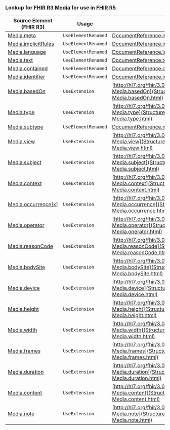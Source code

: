 ### Lookup for [FHIR R3](https://hl7.org/fhir/STU3/) [Media](https://hl7.org/fhir/STU3/Media.html) for use in [FHIR R5](https://hl7.org/fhir/R5/)

| Source Element (FHIR R3) | Usage | Target |
| -------------- | ----- | ------ |
| [Media.meta](https://hl7.org/fhir/STU3/Media.html#resource) | `UseElementRenamed` | [DocumentReference.meta](https://hl7.org/fhir/R5/DocumentReference.html#resource) |
| [Media.implicitRules](https://hl7.org/fhir/STU3/Media.html#resource) | `UseElementRenamed` | [DocumentReference.implicitRules](https://hl7.org/fhir/R5/DocumentReference.html#resource) |
| [Media.language](https://hl7.org/fhir/STU3/Media.html#resource) | `UseElementRenamed` | [DocumentReference.language](https://hl7.org/fhir/R5/DocumentReference.html#resource) |
| [Media.text](https://hl7.org/fhir/STU3/Media.html#resource) | `UseElementRenamed` | [DocumentReference.text](https://hl7.org/fhir/R5/DocumentReference.html#resource) |
| [Media.contained](https://hl7.org/fhir/STU3/Media.html#resource) | `UseElementRenamed` | [DocumentReference.contained](https://hl7.org/fhir/R5/DocumentReference.html#resource) |
| [Media.identifier](https://hl7.org/fhir/STU3/Media.html#resource) | `UseElementRenamed` | [DocumentReference.identifier](https://hl7.org/fhir/R5/DocumentReference.html#resource) |
| [Media.basedOn](https://hl7.org/fhir/STU3/Media.html#resource) | `UseExtension` | [http://hl7.org/fhir/3.0/StructureDefinition/extension-Media.basedOn](StructureDefinition-ext-R3-Media.basedOn.html) |
| [Media.type](https://hl7.org/fhir/STU3/Media.html#resource) | `UseExtension` | [http://hl7.org/fhir/3.0/StructureDefinition/extension-Media.type](StructureDefinition-ext-R3-Media.type.html) |
| [Media.subtype](https://hl7.org/fhir/STU3/Media.html#resource) | `UseElementRenamed` | [DocumentReference.modality](https://hl7.org/fhir/R5/DocumentReference.html#resource) |
| [Media.view](https://hl7.org/fhir/STU3/Media.html#resource) | `UseExtension` | [http://hl7.org/fhir/3.0/StructureDefinition/extension-Media.view](StructureDefinition-ext-R3-Media.view.html) |
| [Media.subject](https://hl7.org/fhir/STU3/Media.html#resource) | `UseExtension` | [http://hl7.org/fhir/3.0/StructureDefinition/extension-Media.subject](StructureDefinition-ext-R3-Media.subject.html) |
| [Media.context](https://hl7.org/fhir/STU3/Media.html#resource) | `UseExtension` | [http://hl7.org/fhir/3.0/StructureDefinition/extension-Media.context](StructureDefinition-ext-R3-Media.context.html) |
| [Media.occurrence[x]](https://hl7.org/fhir/STU3/Media.html#resource) | `UseExtension` | [http://hl7.org/fhir/3.0/StructureDefinition/extension-Media.occurrence](StructureDefinition-ext-R3-Media.occurrence.html) |
| [Media.operator](https://hl7.org/fhir/STU3/Media.html#resource) | `UseExtension` | [http://hl7.org/fhir/3.0/StructureDefinition/extension-Media.operator](StructureDefinition-ext-R3-Media.operator.html) |
| [Media.reasonCode](https://hl7.org/fhir/STU3/Media.html#resource) | `UseExtension` | [http://hl7.org/fhir/3.0/StructureDefinition/extension-Media.reasonCode](StructureDefinition-ext-R3-Media.reasonCode.html) |
| [Media.bodySite](https://hl7.org/fhir/STU3/Media.html#resource) | `UseExtension` | [http://hl7.org/fhir/3.0/StructureDefinition/extension-Media.bodySite](StructureDefinition-ext-R3-Media.bodySite.html) |
| [Media.device](https://hl7.org/fhir/STU3/Media.html#resource) | `UseExtension` | [http://hl7.org/fhir/3.0/StructureDefinition/extension-Media.device](StructureDefinition-ext-R3-Media.device.html) |
| [Media.height](https://hl7.org/fhir/STU3/Media.html#resource) | `UseExtension` | [http://hl7.org/fhir/3.0/StructureDefinition/extension-Media.height](StructureDefinition-ext-R3-Media.height.html) |
| [Media.width](https://hl7.org/fhir/STU3/Media.html#resource) | `UseExtension` | [http://hl7.org/fhir/3.0/StructureDefinition/extension-Media.width](StructureDefinition-ext-R3-Media.width.html) |
| [Media.frames](https://hl7.org/fhir/STU3/Media.html#resource) | `UseExtension` | [http://hl7.org/fhir/3.0/StructureDefinition/extension-Media.frames](StructureDefinition-ext-R3-Media.frames.html) |
| [Media.duration](https://hl7.org/fhir/STU3/Media.html#resource) | `UseExtension` | [http://hl7.org/fhir/3.0/StructureDefinition/extension-Media.duration](StructureDefinition-ext-R3-Media.duration.html) |
| [Media.content](https://hl7.org/fhir/STU3/Media.html#resource) | `UseExtension` | [http://hl7.org/fhir/3.0/StructureDefinition/extension-Media.content](StructureDefinition-ext-R3-Media.content.html) |
| [Media.note](https://hl7.org/fhir/STU3/Media.html#resource) | `UseExtension` | [http://hl7.org/fhir/3.0/StructureDefinition/extension-Media.note](StructureDefinition-ext-R3-Media.note.html) |
